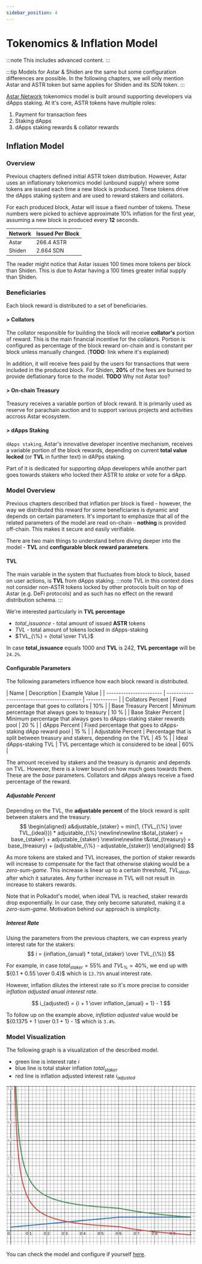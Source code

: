 ```yaml
---
sidebar_position: 4
---
```


# Tokenomics & Inflation Model

:::note
This includes advanced content.
:::

:::tip
Models for Astar & Shiden are the same but some configuration differences are possible.
In the following chapters, we will only mention Astar and ASTR token but same applies for Shiden and its SDN token.
:::

[Astar Network]: https://astar.network/

[Astar Network] tokenomics model is built around supporting developers via dApps staking.   At it's core, ASTR tokens have multiple roles:

1. Payment for transaction fees
2. Staking dApps
3. dApps staking rewards & collator rewards

## Inflation Model

### Overview

Previous chapters defined initial ASTR token distribution. However, Astar uses an inflationary tokenomics model (unbound supply) where some tokens are issued each time a new block is produced. These tokens drive the dApps staking system and are used to reward stakers and collators.

For each produced block, Astar will issue a fixed number of tokens. These numbers were picked to achieve approximate 10% inflation for the first year, assuming a new block is produced every **12** seconds.

| Network | Issued Per Block |
| ------- | ---------------- |
|  Astar  |     266.4 ASTR   |
| Shiden  |      2.664 SDN   |

The reader might notice that Astar issues 100 times more tokens per block than Shiden.
This is due to Astar having a 100 times greater initial supply than Shiden.

### Beneficiaries

Each block reward is distributed to a set of beneficiaries.
​
#### > Collators

The collator responsible for building the block will receive **collator's** portion of reward. This is the main financial incentive for the collators. Portion is configured as percentage of the block reward on-chain and is constant per block unless manually changed. (**TODO**: link where it's explained)

In addition, it will receive fees paid by the users for transactions that were included in the produced block.
For Shiden, **20%** of the fees are burned to provide deflationary force to the model.
**TODO** Why not Astar too?

#### > On-chain Treasury

Treasury receives a variable portion of block reward. It is primarily used as reserve for parachain auction and to support various projects and activities accross Astar ecosystem.

#### > dApps Staking

`dApps staking`, Astar's innovative developer incentive mechanism, receives a variable portion of the block rewards, depending on current **total value locked** (or **TVL** in further text) in dAPps staking.

Part of it is dedicated for supporting dApp developers while another part goes towards stakers who locked their ASTR to *stake* or *vote* for a dApp.


### Model Overview

Previous chapters described that inflation per block is fixed - however, the way we distributed this reward for some beneficiaries is dynamic and depends on certain parameters. It's important to emphasize that all of the related parameters of the model are read on-chain - **nothing** is provided off-chain. This makes it secure and easily verifiable.

There are two main things to understand before diving deeper into the model - **TVL** and **configurable block reward parameters**.

#### TVL

The main variable in the system that fluctuates from block to block, based on user actions, is **TVL** from dApps staking. 
:::note
TVL in this context does not consider non-ASTR tokens locked by other protocols built on top of Astar (e.g. DeFi protocols) and as such has no effect on the reward distribution schema.
:::

We're interested particularly in **TVL percentage**
- $total\_issuance$ - total amount of issued **ASTR** tokens
- $TVL$ - total amount of tokens locked in dApps-staking
- $TVL_{\%} = {total \over TVL}$

In case **total_issuance** equals 1000 and **TVL** is 242, **TVL percentage** will be `24.2%`.

#### Configurable Parameters

The following parameters influence how each block reward is distributed.

| Name                    |          Description                        | Example Value |
| ----------------------- | ----------- ------------------------------- | ------------- |
| Collators Percent       | Fixed percentage that goes to collators | 10% |
| Base Treasury Percent   | Minimum percentage that always goes to treasury | 10 % |
| Base Staker Percent     | Minimum percentage that always goes to dApps-staking staker rewards pool | 20 % |
| dApps Percent           | Fixed percentage that goes to dApps-staking dApp reward pool | 15 % |
| Adjustable Percent      | Percentage that is split between treasury and stakers, depending on the TVL | 45 % |
| Ideal dApps-staking TVL | TVL percentage which is considered to be ideal | 60% |

The amount received by stakers and the treasury is dynamic and depends on TVL. However, there is a lower bound on how much goes towards them. These are the *base* parameters. Collators and dApps always receive a fixed percentage of the reward.

##### Adjustable Percent

Depending on the TVL, the **adjustable percent** of the block reward is split between stakers and the treasury.
$$
\begin{aligned}
a&djustable_{staker} = min(1, {TVL_{\%} \over TVL_{ideal}}) * adjustable_{\%}
\newline\newline
t&otal_{staker} = base_{staker} + adjustable_{staker}
\newline\newline
t&otal_{treasury} = base_{treasury} + (adjustable_{\%} - adjustable_{staker})
\end{aligned}
$$

As more tokens are staked and TVL increases, the portion of staker rewards will increase to compensate for the fact that otherwise staking would be a *zero-sum-game*. This increase is linear up to a certain threshold, $TVL_{ideal}$, after which it saturates. Any further increase in TVL will not result in increase to stakers rewards.

Note that in Polkadot's model, when ideal TVL is reached, staker rewards drop exponentially. In our case, they only become saturated, making it a *zero-sum-game*. Motivation behind our approach is simplicity.

##### Interest Rate

Using the parameters from the previous chapters, we can express yearly interest rate for the stakers:
$$
i = {inflation_{anual} * total_{staker} \over TVL_{\%}}
$$

For example, in case $total_{staker} = 55\%$ and $TVL_{\%} = 40\%$, we end up with ${0.1 * 0.55 \over 0.4}$ which is `13.75%` anual interest rate.

However, inflation dilutes the interest rate so it's more precise to consider *inflation adjusted anual interest rate*.

$$
i_{adjusted} = {i + 1 \over inflation_{anual} + 1} - 1
$$

To follow up on the example above, *inflation adjusted* value would be ${0.1375 + 1 \over 0.1 + 1} - 1$ which is `3.4%`.

### Model Visualization

The following graph is a visualization of the described model.

* green line is interest rate $i$
* blue line is total staker inflation $total_{staker}$
* red line is inflation adjusted interest rate $i_{adjusted}$

![tokenomics_model_visualization](img/tokenomics_1.png)

You can check the model and configure if yourself [here](https://www.desmos.com/calculator/cjjkt6smk5).